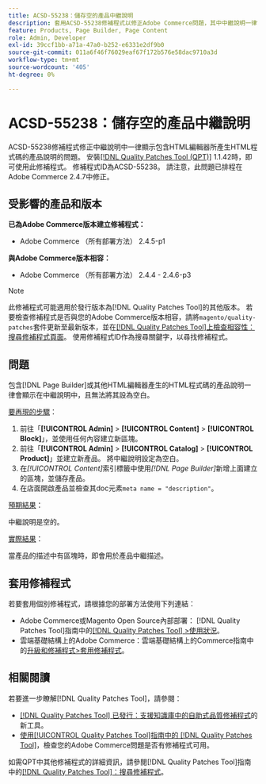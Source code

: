 ```yaml
---
title: ACSD-55238：儲存空的產品中繼說明
description: 套用ACSD-55238修補程式以修正Adobe Commerce問題，其中中繼說明一律會顯示包含 [!DNL Page Builder] 或其他HTML編輯器產生的HTML程式碼的產品說明，且無法將它設定為空白。
feature: Products, Page Builder, Page Content
role: Admin, Developer
exl-id: 39ccf1bb-a71a-47a0-b252-e6331e2df9b0
source-git-commit: 011a6f46f76029eaf67f172b576e58dac9710a3d
workflow-type: tm+mt
source-wordcount: '405'
ht-degree: 0%

---
```


# ACSD-55238：儲存空的產品中繼說明

ACSD-55238修補程式修正中繼說明中一律顯示包含HTML編輯器所產生HTML程式碼的產品說明的問題。 安裝[[!DNL Quality Patches Tool (QPT)]](https://experienceleague.adobe.com/en/docs/commerce-operations/tools/quality-patches-tool/quality-patches-tool-to-self-serve-quality-patches) 1.1.42時，即可使用此修補程式。 修補程式ID為ACSD-55238。 請注意，此問題已排程在Adobe Commerce 2.4.7中修正。

## 受影響的產品和版本

**已為Adobe Commerce版本建立修補程式：**

* Adobe Commerce （所有部署方法） 2.4.5-p1

**與Adobe Commerce版本相容：**

* Adobe Commerce （所有部署方法） 2.4.4 - 2.4.6-p3

>[!NOTE]
>
>此修補程式可能適用於發行版本為[!DNL Quality Patches Tool]的其他版本。 若要檢查修補程式是否與您的Adobe Commerce版本相容，請將`magento/quality-patches`套件更新至最新版本，並在[[!DNL Quality Patches Tool]上檢查相容性：搜尋修補程式頁面](https://experienceleague.adobe.com/tools/commerce-quality-patches/index.html)。 使用修補程式ID作為搜尋關鍵字，以尋找修補程式。

## 問題

包含[!DNL Page Builder]或其他HTML編輯器產生的HTML程式碼的產品說明一律會顯示在中繼說明中，且無法將其設為空白。

<u>要再現的步驟</u>：

1. 前往「**[!UICONTROL Admin]** > **[!UICONTROL Content]** > **[!UICONTROL Block]**」，並使用任何內容建立新區塊。
1. 前往「**[!UICONTROL Admin]** > **[!UICONTROL Catalog]** > **[!UICONTROL Product]**」並建立新產品。 將中繼說明設定為空白。
1. 在&#x200B;*[!UICONTROL Content]*&#x200B;索引標籤中使用&#x200B;*[!DNL Page Builder]*&#x200B;新增上面建立的區塊，並儲存產品。
1. 在店面開啟產品並檢查其doc元素`meta name = "description"`。

<u>預期結果</u>：

中繼說明是空的。

<u>實際結果</u>：

當產品的描述中有區塊時，即會用於產品中繼描述。

## 套用修補程式

若要套用個別修補程式，請根據您的部署方法使用下列連結：

* Adobe Commerce或Magento Open Source內部部署： [!DNL Quality Patches Tool]指南中的[[!DNL Quality Patches Tool] >使用狀況](/help/tools/quality-patches-tool/usage.md)。
* 雲端基礎結構上的Adobe Commerce：雲端基礎結構上的Commerce指南中的[升級和修補程式>套用修補程式](https://experienceleague.adobe.com/docs/commerce-cloud-service/user-guide/develop/upgrade/apply-patches.html)。

## 相關閱讀

若要進一步瞭解[!DNL Quality Patches Tool]，請參閱：

* [[!DNL Quality Patches Tool] 已發行：支援知識庫中的自助式品質修補程式](https://experienceleague.adobe.com/en/docs/commerce-operations/tools/quality-patches-tool/quality-patches-tool-to-self-serve-quality-patches)的新工具。
* [使用[!UICONTROL Quality Patches Tool]指南中的 [!DNL Quality Patches Tool]](/help/tools/quality-patches-tool/patches-available-in-qpt/check-patch-for-magento-issue-with-magento-quality-patches.md)，檢查您的Adobe Commerce問題是否有修補程式可用。


如需QPT中其他修補程式的詳細資訊，請參閱[!DNL Quality Patches Tool]指南中的[[!DNL Quality Patches Tool]：搜尋修補程式](https://experienceleague.adobe.com/tools/commerce-quality-patches/index.html)。
